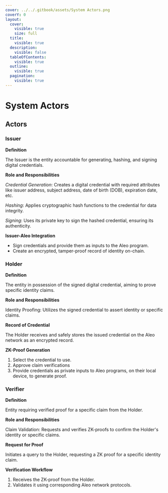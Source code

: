 ```yaml
---
cover: ../../.gitbook/assets/System Actors.png
coverY: 0
layout:
  cover:
    visible: true
    size: full
  title:
    visible: true
  description:
    visible: false
  tableOfContents:
    visible: true
  outline:
    visible: true
  pagination:
    visible: true
---
```


# System Actors

## **Actors**

### **Issuer**

**Definition**

The Issuer is the entity accountable for generating, hashing, and signing digital credentials.

**Role and Responsibilities**

_Credential Generation_: Creates a digital credential with required attributes like issuer address, subject address, date of birth (DOB), expiration date, etc.

_Hashing_: Applies cryptographic hash functions to the credential for data integrity.

_Signing_: Uses its private key to sign the hashed credential, ensuring its authenticity.

**Issuer-Aleo Integration**

* Sign credentials and provide them as inputs to the Aleo program.
* Create an encrypted, tamper-proof record of identity on-chain.

### Holder

**Definition**

The entity in possession of the signed digital credential, aiming to prove specific identity claims.

**Role and Responsibilities**

Identity Proofing: Utilizes the signed credential to assert identity or specific claims.

**Record of Credential**

The Holder receives and safely stores the issued credential on the Aleo network as an encrypted record.

**ZK-Proof Generation**

1. Select the credential to use.
2. Approve claim verifications
3. Provide credentials as private inputs to Aleo programs, on their local device, to generate proof.

### Verifier

**Definition**

Entity requiring verified proof for a specific claim from the Holder.

**Role and Responsibilities**

Claim Validation: Requests and verifies ZK-proofs to confirm the Holder's identity or specific claims.

**Request for Proof**

Initiates a query to the Holder, requesting a ZK proof for a specific identity claim.

**Verification Workflow**

1. Receives the ZK-proof from the Holder.
2. Validates it using corresponding Aleo network protocols.
